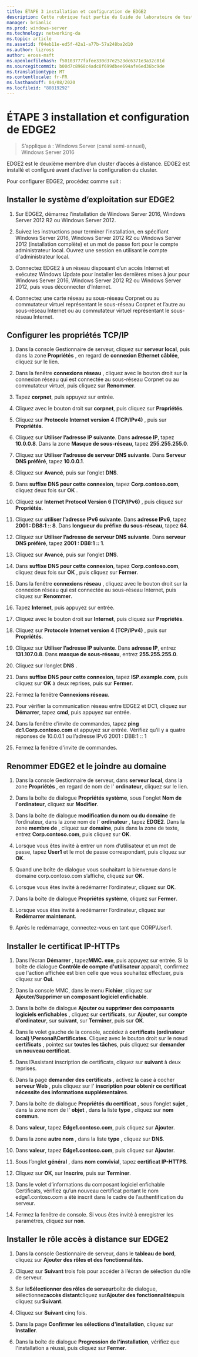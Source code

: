 ```yaml
---
title: ÉTAPE 3 installation et configuration de EDGE2
description: Cette rubrique fait partie du Guide de laboratoire de test-démonstration de DirectAccess dans un cluster avec Windows NLB pour Windows Server 2016
manager: brianlic
ms.prod: windows-server
ms.technology: networking-da
ms.topic: article
ms.assetid: f04eb11e-ed5f-42a1-a77b-57a248ba2d10
ms.author: lizross
author: eross-msft
ms.openlocfilehash: f50103777fafee330d37e2523dc6371e3a32c81d
ms.sourcegitcommit: b00d7c8968c4adc8f699dbee694afe6ed36bc9de
ms.translationtype: MT
ms.contentlocale: fr-FR
ms.lasthandoff: 04/08/2020
ms.locfileid: "80819292"
---
```

# <a name="step-3-install-and-configure-edge2"></a>ÉTAPE 3 installation et configuration de EDGE2

>S’applique à : Windows Server (canal semi-annuel), Windows Server 2016

EDGE2 est le deuxième membre d’un cluster d’accès à distance. EDGE2 est installé et configuré avant d’activer la configuration du cluster.

Pour configurer EDGE2, procédez comme suit :

## <a name="install-the-operating-system-on-edge2"></a><a name="installOS"></a>Installer le système d’exploitation sur EDGE2  
  
1.  Sur EDGE2, démarrez l’installation de Windows Server 2016, Windows Server 2012 R2 ou Windows Server 2012.  
  
2.  Suivez les instructions pour terminer l’installation, en spécifiant Windows Server 2016, Windows Server 2012 R2 ou Windows Server 2012 (installation complète) et un mot de passe fort pour le compte administrateur local. Ouvrez une session en utilisant le compte d'administrateur local.  
  
3.  Connectez EDGE2 à un réseau disposant d’un accès Internet et exécutez Windows Update pour installer les dernières mises à jour pour Windows Server 2016, Windows Server 2012 R2 ou Windows Server 2012, puis vous déconnecter d’Internet.  
  
4.  Connectez une carte réseau au sous-réseau Corpnet ou au commutateur virtuel représentant le sous-réseau Corpnet et l’autre au sous-réseau Internet ou au commutateur virtuel représentant le sous-réseau Internet.  
  
## <a name="configure-tcpip-properties"></a><a name="TCP"></a>Configurer les propriétés TCP/IP  
  
1.  Dans la console Gestionnaire de serveur, cliquez sur **serveur local**, puis dans la zone **Propriétés** , en regard de **connexion Ethernet câblée**, cliquez sur le lien.  
  
2.  Dans la fenêtre **connexions réseau** , cliquez avec le bouton droit sur la connexion réseau qui est connectée au sous-réseau Corpnet ou au commutateur virtuel, puis cliquez sur **Renommer**.  
  
3.  Tapez **corpnet**, puis appuyez sur entrée.  
  
4.  Cliquez avec le bouton droit sur **corpnet**, puis cliquez sur **Propriétés**.  
  
5.  Cliquez sur **Protocole Internet version 4 (TCP/IPv4)** , puis sur **Propriétés**.  
  
6.  Cliquez sur **Utiliser l’adresse IP suivante**. Dans **adresse IP**, tapez **10.0.0.8**. Dans la zone **Masque de sous-réseau**, tapez **255.255.255.0**.  
  
7.  Cliquez sur **Utiliser l’adresse de serveur DNS suivante**. Dans **Serveur DNS préféré**, tapez **10.0.0.1**.  
  
8.  Cliquez sur **Avancé**, puis sur l’onglet **DNS**.  
  
9. Dans **suffixe DNS pour cette connexion**, tapez **Corp.contoso.com**, cliquez deux fois sur **OK** .  
  
10. Cliquez sur **Internet Protocol Version 6 (TCP/IPv6)** , puis cliquez sur **Propriétés**.  
  
11. Cliquez sur **utiliser l’adresse IPv6 suivante**. Dans **adresse IPv6**, tapez **2001 : DB8:1 :: 8**. Dans **longueur du préfixe du sous-réseau**, tapez **64**.  
  
12. Cliquez sur **Utiliser l’adresse de serveur DNS suivante**. Dans **serveur DNS préféré**, tapez **2001 : DB8:1 :: 1**.  
  
13. Cliquez sur **Avancé**, puis sur l’onglet **DNS**.  
  
14. Dans **suffixe DNS pour cette connexion**, tapez **Corp.contoso.com**, cliquez deux fois sur **OK** , puis cliquez sur **Fermer**.  
  
15. Dans la fenêtre **connexions réseau** , cliquez avec le bouton droit sur la connexion réseau qui est connectée au sous-réseau Internet, puis cliquez sur **Renommer**.  
  
16. Tapez **Internet**, puis appuyez sur entrée.  
  
17. Cliquez avec le bouton droit sur **Internet**, puis cliquez sur **Propriétés**.  
  
18. Cliquez sur **Protocole Internet version 4 (TCP/IPv4)** , puis sur **Propriétés**.  
  
19. Cliquez sur **Utiliser l’adresse IP suivante**. Dans **adresse IP**, entrez **131.107.0.8**. Dans **masque de sous-réseau**, entrez **255.255.255.0**.  
  
20. Cliquez sur l’onglet **DNS** .  
  
21. Dans **suffixe DNS pour cette connexion**, tapez **ISP.example.com**, puis cliquez sur **OK** à deux reprises, puis sur **Fermer**.  
  
22. Fermez la fenêtre **Connexions réseau**.  
  
23. Pour vérifier la communication réseau entre EDGE2 et DC1, cliquez sur **Démarrer**, tapez **cmd**, puis appuyez sur entrée.  
  
24. Dans la fenêtre d’invite de commandes, tapez **ping dc1.Corp.contoso.com** et appuyez sur entrée. Vérifiez qu’il y a quatre réponses de 10.0.0.1 ou l’adresse IPv6 2001 : DB8:1 :: 1  
  
25. Fermez la fenêtre d'invite de commandes.  
  
## <a name="rename-edge2-and-join-it-to-the-domain"></a><a name="rename"></a>Renommer EDGE2 et le joindre au domaine  
  
1.  Dans la console Gestionnaire de serveur, dans **serveur local**, dans la zone **Propriétés** , en regard de nom de l' **ordinateur**, cliquez sur le lien.  
  
2.  Dans la boîte de dialogue **Propriétés système**, sous l'onglet **Nom de l'ordinateur**, cliquez sur **Modifier**.  
  
3.  Dans la boîte de dialogue **modification du nom ou du domaine** de l’ordinateur, dans la zone nom de l' **ordinateur** , tapez **EDGE2**. Dans la zone **membre de** , cliquez sur **domaine**, puis dans la zone de texte, entrez **Corp.contoso.com**, puis cliquez sur **OK**.  
  
4.  Lorsque vous êtes invité à entrer un nom d’utilisateur et un mot de passe, tapez **User1** et le mot de passe correspondant, puis cliquez sur **OK**.  
  
5.  Quand une boîte de dialogue vous souhaitant la bienvenue dans le domaine corp.contoso.com s’affiche, cliquez sur **OK**.  
  
6.  Lorsque vous êtes invité à redémarrer l’ordinateur, cliquez sur **OK**.  
  
7.  Dans la boîte de dialogue **Propriétés système**, cliquez sur **Fermer**.  
  
8.  Lorsque vous êtes invité à redémarrer l’ordinateur, cliquez sur **Redémarrer maintenant**.  
  
9. Après le redémarrage, connectez-vous en tant que CORP\User1.  
  
## <a name="install-the-ip-https-certificate"></a><a name="IPHTTPSCert"></a>Installer le certificat IP-HTTPs  
  
1.  Dans l’écran **Démarrer** , tapez**MMC. exe**, puis appuyez sur entrée. Si la boîte de dialogue **Contrôle de compte d'utilisateur** apparaît, confirmez que l'action affichée est bien celle que vous souhaitez effectuer, puis cliquez sur **Oui**.  
  
2.  Dans la console MMC, dans le menu **Fichier**, cliquez sur **Ajouter/Supprimer un composant logiciel enfichable**.  
  
3.  Dans la boîte de dialogue **Ajouter ou supprimer des composants logiciels enfichables** , cliquez sur **certificats**, sur **Ajouter**, sur **compte d’ordinateur**, sur **suivant**, sur **Terminer**, puis sur **OK**.  
  
4.  Dans le volet gauche de la console, accédez à **certificats (ordinateur local) \Personal\Certificates**. Cliquez avec le bouton droit sur le nœud **certificats** , pointez sur **toutes les tâches**, puis cliquez sur **demander un nouveau certificat**.  
  
5.  Dans l’Assistant inscription de certificats, cliquez sur **suivant** à deux reprises.  
  
6.  Dans la page **demander des certificats** , activez la case à cocher **serveur Web** , puis cliquez sur l' **inscription pour obtenir ce certificat nécessite des informations supplémentaires**.  
  
7.  Dans la boîte de dialogue **Propriétés du certificat** , sous l’onglet **sujet** , dans la zone nom de l' **objet** , dans la liste **type** , cliquez sur **nom commun**.  
  
8.  Dans **valeur**, tapez **Edge1.contoso.com**, puis cliquez sur **Ajouter**.  
  
9. Dans la zone **autre nom** , dans la liste **type** , cliquez sur **DNS**.  
  
10. Dans **valeur**, tapez **Edge1.contoso.com**, puis cliquez sur **Ajouter**.  
  
11. Sous l’onglet **général** , dans **nom convivial**, tapez **certificat IP-HTTPS**.  
  
12. Cliquez sur **OK**, sur **Inscrire**, puis sur **Terminer**.  
  
13. Dans le volet d’informations du composant logiciel enfichable Certificats, vérifiez qu’un nouveau certificat portant le nom edge1.contoso.com a été inscrit dans le cadre de l’authentification du serveur.  
  
14. Fermez la fenêtre de console. Si vous êtes invité à enregistrer les paramètres, cliquez sur **non**.  
  
## <a name="install-the-remote-access-role-on-edge2"></a><a name="InstallDA"></a>Installer le rôle accès à distance sur EDGE2  
  
1.  Dans la console Gestionnaire de serveur, dans le **tableau de bord**, cliquez sur **Ajouter des rôles et des fonctionnalités**.  
  
2.  Cliquez sur **Suivant** trois fois pour accéder à l’écran de sélection du rôle de serveur.  
  
3.  Sur le**Sélectionner des rôles de serveur**boîte de dialogue, sélectionnez**accès distant**cliquez sur**Ajouter des fonctionnalités**puis cliquez sur**Suivant**.  
  
4.  Cliquez sur **Suivant** cinq fois.  
  
5.  Dans la page **Confirmer les sélections d'installation**, cliquez sur **Installer**.  
  
6.  Dans la boîte de dialogue **Progression de l'installation**, vérifiez que l'installation a réussi, puis cliquez sur **Fermer**.  
  


